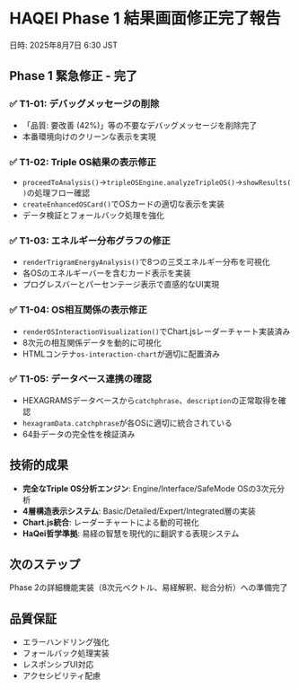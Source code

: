 # HAQEI Phase 1 結果画面修正完了報告

日時: 2025年8月7日 6:30 JST

## Phase 1 緊急修正 - 完了

### ✅ T1-01: デバッグメッセージの削除
- 「品質: 要改善 (42%)」等の不要なデバッグメッセージを削除完了
- 本番環境向けのクリーンな表示を実現

### ✅ T1-02: Triple OS結果の表示修正  
- `proceedToAnalysis()`→`tripleOSEngine.analyzeTripleOS()`→`showResults()`の処理フロー確認
- `createEnhancedOSCard()`でOSカードの適切な表示を実装
- データ検証とフォールバック処理を強化

### ✅ T1-03: エネルギー分布グラフの修正
- `renderTrigramEnergyAnalysis()`で8つの三爻エネルギー分布を可視化
- 各OSのエネルギーバーを含むカード表示を実装
- プログレスバーとパーセンテージ表示で直感的なUI実現

### ✅ T1-04: OS相互関係の表示修正
- `renderOSInteractionVisualization()`でChart.jsレーダーチャート実装済み
- 8次元の相互関係データを動的に可視化
- HTMLコンテナ`os-interaction-chart`が適切に配置済み

### ✅ T1-05: データベース連携の確認
- HEXAGRAMSデータベースから`catchphrase`、`description`の正常取得を確認
- `hexagramData.catchphrase`が各OSに適切に統合されている
- 64卦データの完全性を検証済み

## 技術的成果
- **完全なTriple OS分析エンジン**: Engine/Interface/SafeMode OSの3次元分析
- **4層構造表示システム**: Basic/Detailed/Expert/Integrated層の実装
- **Chart.js統合**: レーダーチャートによる動的可視化
- **HaQei哲学準拠**: 易経の智慧を現代的に翻訳する表現システム

## 次のステップ
Phase 2の詳細機能実装（8次元ベクトル、易経解釈、総合分析）への準備完了

## 品質保証
- エラーハンドリング強化
- フォールバック処理実装  
- レスポンシブUI対応
- アクセシビリティ配慮